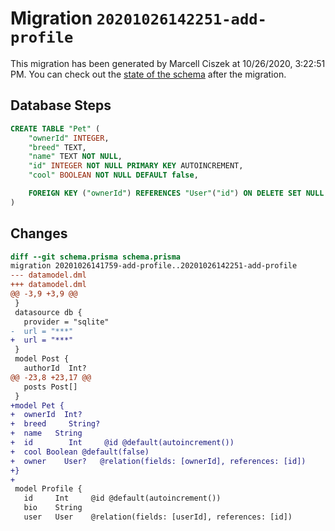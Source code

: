 # Migration `20201026142251-add-profile`

This migration has been generated by Marcell Ciszek at 10/26/2020, 3:22:51 PM.
You can check out the [state of the schema](./schema.prisma) after the migration.

## Database Steps

```sql
CREATE TABLE "Pet" (
    "ownerId" INTEGER,
    "breed" TEXT,
    "name" TEXT NOT NULL,
    "id" INTEGER NOT NULL PRIMARY KEY AUTOINCREMENT,
    "cool" BOOLEAN NOT NULL DEFAULT false,

    FOREIGN KEY ("ownerId") REFERENCES "User"("id") ON DELETE SET NULL ON UPDATE CASCADE
)
```

## Changes

```diff
diff --git schema.prisma schema.prisma
migration 20201026141759-add-profile..20201026142251-add-profile
--- datamodel.dml
+++ datamodel.dml
@@ -3,9 +3,9 @@
 }
 datasource db {
   provider = "sqlite"
-  url = "***"
+  url = "***"
 }
 model Post {
   authorId  Int?
@@ -23,8 +23,17 @@
   posts Post[]
 }
+model Pet {
+  ownerId  Int?
+  breed     String?
+  name   String
+  id        Int     @id @default(autoincrement())
+  cool Boolean @default(false)
+  owner    User?   @relation(fields: [ownerId], references: [id])
+}
+
 model Profile {
   id     Int     @id @default(autoincrement())
   bio    String
   user   User    @relation(fields: [userId], references: [id])
```


